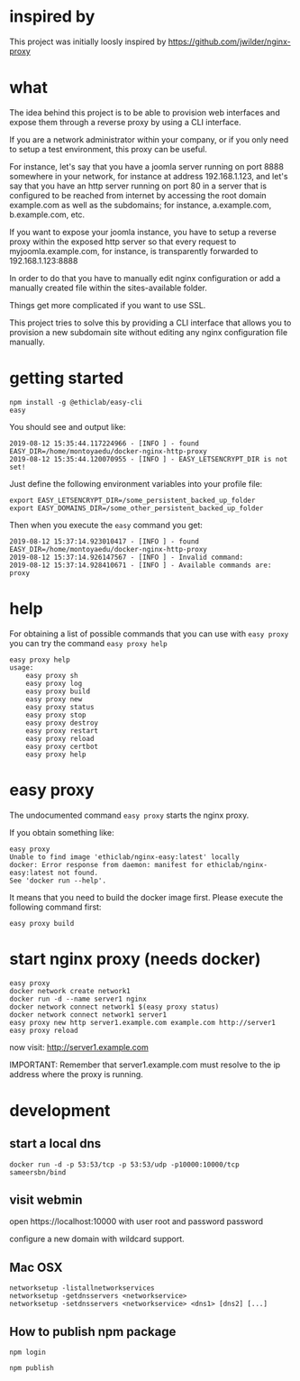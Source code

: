 # inspired by

This project was initially loosly inspired by https://github.com/jwilder/nginx-proxy 

# what

The idea behind this project is to be able to provision web interfaces and expose them through a reverse proxy by using a CLI interface.

If you are a network administrator within your company, or if you only need to setup a test environment, this proxy can be useful.

For instance, let's say that you have a joomla server running on port 8888 somewhere in your network, for instance at address 192.168.1.123, and let's say that you have an http server running on port 80 in a server that is configured to be reached from internet by accessing the root domain example.com as well as the subdomains; for instance, a.example.com, b.example.com, etc.

If you want to expose your joomla instance, you have to setup a reverse proxy within the exposed http server so that every request to myjoomla.example.com, for instance, is transparently forwarded to 192.168.1.123:8888

In order to do that you have to manually edit nginx configuration or add a manually created file within the sites-available folder.

Things get more complicated if you want to use SSL.

This project tries to solve this by providing a CLI interface that allows you to provision a new subdomain site without editing any nginx configuration file manually.

# getting started

    npm install -g @ethiclab/easy-cli
    easy

You should see and output like:

    2019-08-12 15:35:44.117224966 - [INFO ] - found EASY_DIR=/home/montoyaedu/docker-nginx-http-proxy
    2019-08-12 15:35:44.120070955 - [INFO ] - EASY_LETSENCRYPT_DIR is not set!

Just define the following environment variables into your profile file:

    export EASY_LETSENCRYPT_DIR=/some_persistent_backed_up_folder
    export EASY_DOMAINS_DIR=/some_other_persistent_backed_up_folder

Then when you execute the `easy` command you get:

    2019-08-12 15:37:14.923010417 - [INFO ] - found EASY_DIR=/home/montoyaedu/docker-nginx-http-proxy
    2019-08-12 15:37:14.926147567 - [INFO ] - Invalid command: 
    2019-08-12 15:37:14.928410671 - [INFO ] - Available commands are:
	proxy

# help

For obtaining a list of possible commands that you can use with `easy proxy` you can try the command `easy proxy help`

    easy proxy help
    usage:
        easy proxy sh
        easy proxy log
        easy proxy build
        easy proxy new
        easy proxy status
        easy proxy stop
        easy proxy destroy
        easy proxy restart
        easy proxy reload
        easy proxy certbot
        easy proxy help

# easy proxy

The undocumented command `easy proxy` starts the nginx proxy.

If you obtain something like:

    easy proxy
    Unable to find image 'ethiclab/nginx-easy:latest' locally
    docker: Error response from daemon: manifest for ethiclab/nginx-easy:latest not found.
    See 'docker run --help'.
    
It means that you need to build the docker image first. Please execute the following command first:

    easy proxy build

# start nginx proxy (needs docker)

    easy proxy
    docker network create network1
    docker run -d --name server1 nginx
    docker network connect network1 $(easy proxy status)
    docker network connect network1 server1
    easy proxy new http server1.example.com example.com http://server1
    easy proxy reload

now visit: http://server1.example.com

IMPORTANT: Remember that server1.example.com must resolve to the ip address where the proxy is running.

# development

## start a local dns

    docker run -d -p 53:53/tcp -p 53:53/udp -p10000:10000/tcp sameersbn/bind

## visit webmin

  open https://localhost:10000
  with user root and password password
  
configure a new domain with wildcard support.

## Mac OSX

    networksetup -listallnetworkservices
    networksetup -getdnsservers <networkservice>
    networksetup -setdnsservers <networkservice> <dns1> [dns2] [...]
    
## How to publish npm package

```
npm login

npm publish
```

